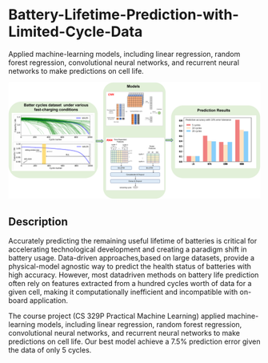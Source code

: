 # Battery-Lifetime-Prediction-with-Limited-Cycle-Data
Applied machine-learning models, including linear regression, random forest regression, convolutional neural networks, and recurrent neural networks to make predictions on cell life. 

<img src='battery.png'/>


## Description
Accurately predicting the remaining useful lifetime of batteries is critical for accelerating technological development and creating a paradigm shift in battery usage. Data-driven approaches,based on large datasets, provide a physical-model agnostic way to predict the health status of batteries with high accuracy. However, most datadriven methods on battery life prediction often rely on features extracted from a hundred cycles worth of data for a given cell, making it computationally inefficient and incompatible with on-board application.

The course project (CS 329P Practical Machine Learning) applied machine-learning models, including linear regression, random forest regression, convolutional neural networks, and recurrent neural networks to make predictions on cell life. Our best model achieve a 7.5% prediction error given the data of only 5 cycles.
